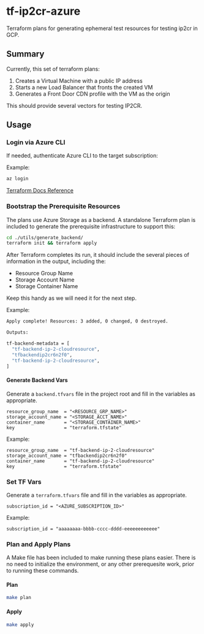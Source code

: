 # tf-ip2cr-azure

Terraform plans for generating ephemeral test resources for testing ip2cr in GCP.

## Summary

Currently, this set of terraform plans:

1. Creates a Virtual Machine with a public IP address
1. Starts a new Load Balancer that fronts the created VM
1. Generates a Front Door CDN profile with the VM as the origin

This should provide several vectors for testing IP2CR.

## Usage

### Login via Azure CLI

If needed, authenticate Azure CLI to the target subscription:

Example:

```bash
az login
```

[Terraform Docs Reference](https://registry.terraform.io/providers/hashicorp/azurerm/latest/docs/guides/azure_cli)

### Bootstrap the Prerequisite Resources

The plans use Azure Storage as a backend. A standalone Terraform plan is included to generate the prerequisite infrastructure to support this:

```bash
cd ./utils/generate_backend/
terraform init && terraform apply
```

After Terraform completes its run, it should include the several pieces of information in the output, including the:

* Resource Group Name
* Storage Account Name
* Storage Container Name

Keep this handy as we will need it for the next step.

Example:

```bash
Apply complete! Resources: 3 added, 0 changed, 0 destroyed.

Outputs:

tf-backend-metadata = [
  "tf-backend-ip-2-cloudresource",
  "tfbackendip2cr6n2f0",
  "tf-backend-ip-2-cloudresource",
]

```

#### Generate Backend Vars

Generate a `backend.tfvars` file in the project root and fill in the variables as appropriate.

```hcl
resource_group_name  = "<RESOURCE_GRP_NAME>"
storage_account_name = "<STORAGE_ACCT_NAME>"
container_name       = "<STORAGE_CONTAINER_NAME>"
key                  = "terraform.tfstate"
```

Example:

```hcl
resource_group_name  = "tf-backend-ip-2-cloudresource"
storage_account_name = "tfbackendip2cr6n2f0"
container_name       = "tf-backend-ip-2-cloudresource"
key                  = "terraform.tfstate"
```

### Set TF Vars

Generate a `terraform.tfvars` file and fill in the variables as appropriate.

```hcl
subscription_id = "<AZURE_SUBSCRIPTION_ID>"
```

Example:

```hcl
subscription_id = "aaaaaaaa-bbbb-cccc-dddd-eeeeeeeeeeee"
```

### Plan and Apply Plans

A Make file has been included to make running these plans easier. There is no need to initialize the environment, or any other prerequesite work, prior to running these commands.

#### Plan

```bash
make plan
```

#### Apply

```bash
make apply
```
